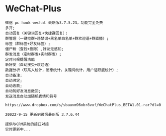 # WeChat-Plus
 	微信 pc hook wechat 最新版3.7.5.23，功能完全免费
	多开;
	自动回复（关键词回复+快捷键回复）；
	群管理（一键拉群+违禁词+黑名单白名单+群欢迎语+群直播）;
	标签（群标签+好友标签）;
	僵尸粉（查找+删除）,好友无感知;
	群发消息（定时群发+实时群发）;
	定时问候提醒功能
	新好友（自动接受+欢迎语）
	数据分析（联系人统计，消息统计，关键词统计，用户活跃度统计）;
	自动备注;
	自动绑定;
	自动收款;
	自动防好友消息撤回;
	发送消息自动加随机表情和符号

	https://www.dropbox.com/s/sbauvm96obr8vxf/WeChatPlus_BETA1.01.rar?dl=0

	20022-9-15 更新到微信最新版 3.7.6.44

	提供与CRM系统的接口对接
	实时更新中...

